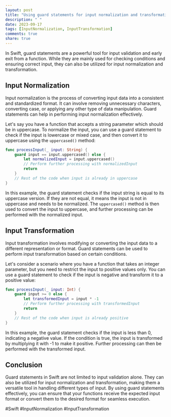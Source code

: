 ```yaml
---
layout: post
title: "Using guard statements for input normalization and transformation in Swift"
description: " "
date: 2023-09-17
tags: [InputNormalization, InputTransformation]
comments: true
share: true
---
```


In Swift, guard statements are a powerful tool for input validation and early exit from a function. While they are mainly used for checking conditions and ensuring correct input, they can also be utilized for input normalization and transformation.

## Input Normalization

Input normalization is the process of converting input data into a consistent and standardized format. It can involve removing unnecessary characters, converting case, or applying any other type of data manipulation. Guard statements can help in performing input normalization effectively.

Let's say you have a function that accepts a string parameter which should be in uppercase. To normalize the input, you can use a guard statement to check if the input is lowercase or mixed case, and then convert it to uppercase using the `uppercased()` method:

```swift
func processInput(_ input: String) {
    guard input == input.uppercased() else {
        let normalizedInput = input.uppercased()
        // Perform further processing with normalizedInput
        return
    }
    // Rest of the code when input is already in uppercase
}
```

In this example, the guard statement checks if the input string is equal to its uppercase version. If they are not equal, it means the input is not in uppercase and needs to be normalized. The `uppercased()` method is then used to convert the input to uppercase, and further processing can be performed with the normalized input.

## Input Transformation

Input transformation involves modifying or converting the input data to a different representation or format. Guard statements can be used to perform input transformation based on certain conditions.

Let's consider a scenario where you have a function that takes an integer parameter, but you need to restrict the input to positive values only. You can use a guard statement to check if the input is negative and transform it to a positive value:

```swift
func processInput(_ input: Int) {
    guard input >= 0 else {
        let transformedInput = input * -1
        // Perform further processing with transformedInput
        return
    }
    // Rest of the code when input is already positive
}
```

In this example, the guard statement checks if the input is less than 0, indicating a negative value. If the condition is true, the input is transformed by multiplying it with -1 to make it positive. Further processing can then be performed with the transformed input.

## Conclusion

Guard statements in Swift are not limited to input validation alone. They can also be utilized for input normalization and transformation, making them a versatile tool in handling different types of input. By using guard statements effectively, you can ensure that your functions receive the expected input format or convert them to the desired format for seamless execution.

#Swift #InputNormalization #InputTransformation